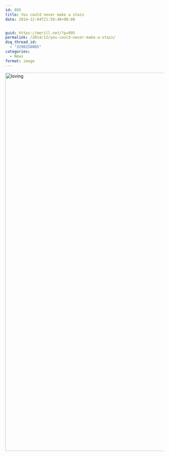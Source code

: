 ```yaml
---
id: 895
title: You could never make a stain
date: 2014-12-04T21:59:48+00:00


guid: https://merill.net/?p=895
permalink: /2014/12/you-could-never-make-a-stain/
dsq_thread_id:
  - "3290258005"
categories:
  - News
format: image
---
```

<a href="https://merill.net/wp-content/uploads/2014/12/loving.jpg"><img class="alignnone size-full wp-image-896" src="{{ site.url }}{{ site.baseurl }}/wp-content/uploads/2014/12/loving.jpg" alt="loving" width="1600" height="1200" /></a>